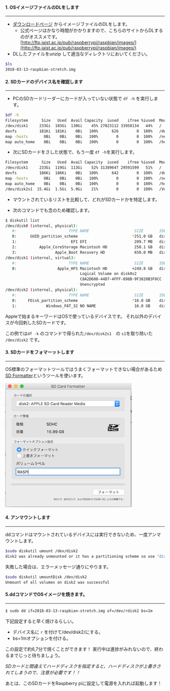 #### 1. OSイメージファイルのDLをします
---
- [ダウンロードページ](https://www.raspberrypi.org/downloads/) からイメージファイルのDLをします。
   - 公式ページはかなり時間がかかりますので、こちらのサイトからDLするのがオススメです。
[http://ftp.jaist.ac.jp/pub/raspberrypi/raspbian/images/](http://ftp.jaist.ac.jp/pub/raspberrypi/raspbian/images/)
- DLしたファイルをunzip して適当なディレクトリにおいてください。

```bash
$ls
2018-03-13-raspbian-stretch.img
```

#### 2. SDカードのデバイス名を確認します
---
- PCのSDカードリーダーにカードが入っていない状態で `df -h` を実行します。

```bash
$df -h
Filesystem      Size   Used  Avail Capacity  iused    ifree %iused  Mounted on
/dev/disk1     233Gi  103Gi  130Gi    45% 27023112 33958134   44%   /
devfs          181Ki  181Ki    0Bi   100%      626        0  100%   /dev
map -hosts       0Bi    0Bi    0Bi   100%        0        0  100%   /net
map auto_home    0Bi    0Bi    0Bi   100%        0        0  100%   /home

```
- 次にSDカードをさした状態で、もう一度 `df -h`を実行します。

```bash
Filesystem      Size   Used  Avail Capacity  iused    ifree %iused  Mounted on
/dev/disk1     233Gi  119Gi  113Gi    52% 31389647 29591599   51%   /
devfs          186Ki  186Ki    0Bi   100%      642        0  100%   /dev
map -hosts       0Bi    0Bi    0Bi   100%        0        0  100%   /net
map auto_home    0Bi    0Bi    0Bi   100%        0        0  100%   /home
/dev/disk2s1  15.4Gi  1.5Gi  5.9Gi    21%        0        0  100%   /Volumes/NO NAME <=※これ
```
- マウントされているリストを比較して、どれがSDカードかを特定します。

- 次のコマンドでも念のため確認します。

```bash
$ diskutil list
/dev/disk0 (internal, physical):
   #:                       TYPE NAME                    SIZE       IDENTIFIER
   0:      GUID_partition_scheme                        *251.0 GB   disk0
   1:                        EFI EFI                     209.7 MB   disk0s1
   2:          Apple_CoreStorage Macintosh HD            250.1 GB   disk0s2
   3:                 Apple_Boot Recovery HD             650.0 MB   disk0s3
/dev/disk1 (internal, virtual):
   #:                       TYPE NAME                    SIZE       IDENTIFIER
   0:                  Apple_HFS Macintosh HD           +249.8 GB   disk1
                                 Logical Volume on disk0s2
                                 C8A2D608-44D7-4FFF-898B-9F3820B3F0CC
                                 Unencrypted
/dev/disk2 (internal, physical):
   #:                       TYPE NAME                    SIZE       IDENTIFIER
   0:     FDisk_partition_scheme                        *16.0 GB    disk2
   1:             Windows_FAT_32 NO NAME                 16.0 GB    disk2s1　　<=※これ
```
Appleで始まるキーワードはOSで使っているデバイスです。 それ以外のデバイスが今回刺したSDカードです。 


この例では`df -k` のコマンドで得られた`/dev/disk2s1`　の `s1`を取り除いた　`/dev/disk2` です。

#### 3. SDカードをフォマーットします
---

OS標準のフォーマットツールではうまくフォーマットできない場合があるため [SD Formatter](https://www.sdcard.org/jp/downloads/formatter_4/index.html)というツールを使います。

![](card_frm.png)


#### 4. アンマウントします
---
ddコマンドはマウントされているデバイスには実行できないため、一度アンマウントします。 

```bash
$sudo diskutil umount /dev/disk2
disk2 was already unmounted or it has a partitioning scheme so use "diskutil unmountDisk" instead
```

失敗した場合は、エラーメッセージ通りにやります。

```bash
$sudo diskutil umountDisk /dev/disk2
Unmount of all volumes on disk2 was successful
```

#### 5.ddコマンドでOSイメージを焼きます。
---

```bash
$ sudo dd if=2018-03-13-raspbian-stretch.img of=/dev/rdisk2 bs=1m
```

下記設定すると早く焼けるらしい。
- デバイス名に `r` を付けて/dev/disk2/にする。
- bs=1mオプションを付ける。

この設定で約6,7分で焼くことができます！
実行中は進捗がみれないので、終わるまでじっと待ちましょう。

*SDカードと間違えてハードディスクを指定すると、ハードディスクが上書きされてしまうので、注意が必要です！！*

あとは、このSDカードをRaspberry piに設定して電源を入れれば起動します！



